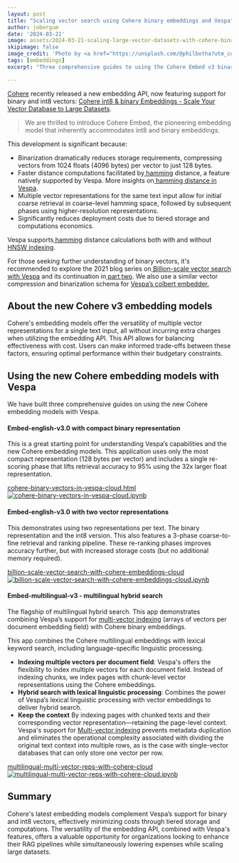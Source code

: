 ```yaml
---  
layout: post
title: "Scaling vector search using Cohere binary embeddings and Vespa"
author: jobergum
date: '2024-03-21'
image: assets/2024-03-21-scaling-large-vector-datasets-with-cohere-binary-embeddings-and-vespa/phil-botha-NcqCpiwW0g0-unsplash.jpg
skipimage: false
image_credit: 'Photo by <a href="https://unsplash.com/@philbotha?utm_content=creditCopyText&utm_medium=referral&utm_source=unsplash">Phil Botha</a> on <a href="https://unsplash.com/photos/silhouette-of-mountains-between-sky-and-water-NcqCpiwW0g0?utm_content=creditCopyText&utm_medium=referral&utm_source=unsplash">Unsplash</a>'
tags: [embeddings]
excerpt: "Three comprehensive guides to using the Cohere Embed v3 binary embeddings with Vespa."

---
```


[Cohere](https://cohere.com/) recently released a new embedding API, now featuring support
for binary and int8 vectors: [Cohere int8 & binary Embeddings - Scale Your
Vector Database to Large
Datasets](https://txt.cohere.com/int8-binary-embeddings/).

>We are thrilled to introduce Cohere Embed, the pioneering embedding
model that inherently accommodates int8 and binary embeddings.

This development is significant because:

* Binarization dramatically reduces storage requirements, compressing
vectors from 1024 floats (4096 bytes) per vector to just 128 bytes.
* Faster distance computations facilitated by[
hamming](https://docs.vespa.ai/en/reference/schema-reference.html#distance-metric)
distance, a feature natively supported by Vespa. More insights on[
hamming distance in
Vespa](https://docs.vespa.ai/en/reference/schema-reference.html#hamming).
* Multiple vector representations for the same text input allow for initial
coarse retrieval in coarse-level hamming space, followed by subsequent phases
using higher-resolution representations.  
* Significantly reduces deployment costs due to tiered storage and computations economics.

Vespa supports[
hamming](https://docs.vespa.ai/en/reference/schema-reference.html#distance-metric) distance calculations both with and without[ HNSW
indexing](https://docs.vespa.ai/en/approximate-nn-hnsw.html).

For those seeking further understanding of binary vectors, it's
recommended to explore the 2021 blog series on[ Billion-scale vector
search with Vespa](https://blog.vespa.ai/billion-scale-knn/) and
its continuation in[ part
two](https://blog.vespa.ai/billion-scale-knn-part-two/). We also
use a similar vector compression and binarization schema for [Vespa’s
colbert
embedder.](https://blog.vespa.ai/announcing-colbert-embedder-in-vespa/)


## About the new Cohere v3 embedding models

Cohere's embedding models offer the versatility of multiple vector representations for a single text input, all without incurring extra charges when utilizing the embedding API. This API allows for balancing effectiveness with cost. Users can make informed trade-offs between these factors, ensuring optimal performance within their budgetary constraints.


## Using the new Cohere embedding models with Vespa

We have built three comprehensive guides on using the new Cohere
embedding models with Vespa.

#### Embed-english-v3.0 with compact binary representation

This is a great starting point for understanding Vespa’s capabilities
and the new Cohere embedding models. This application uses only the
most compact representation (128 bytes per vector) and includes a
single re-scoring phase that lifts retrieval accuracy to 95% using
the 32x larger float representation.

[cohere-binary-vectors-in-vespa-cloud.html](https://pyvespa.readthedocs.io/en/latest/examples/cohere-binary-vectors-in-vespa-cloud.html)
 <a target="_blank" href="https://colab.research.google.com/github/vespa-engine/pyvespa/blob/master/docs/sphinx/source/examples/cohere-binary-vectors-in-vespa-cloud.ipynb">
  <img src="https://colab.research.google.com/assets/colab-badge.svg" alt="cohere-binary-vectors-in-vespa-cloud.ipynb"/>
</a>

#### Embed-english-v3.0 with two vector representations 

This demonstrates using two representations per text. The binary
representation and the int8 version. This also features a 3-phase
coarse-to-fine retrieval and ranking pipeline. These re-ranking phases 
improves accuracy further, but with increased storage costs (but no additional memory required).

[billion-scale-vector-search-with-cohere-embeddings-cloud](https://pyvespa.readthedocs.io/en/latest/examples/billion-scale-vector-search-with-cohere-embeddings-cloud.html)
 <a target="_blank" href="https://colab.research.google.com/github/vespa-engine/pyvespa/blob/master/docs/sphinx/source/examples/billion-scale-vector-search-with-cohere-embeddings-cloud.ipynb">
  <img src="https://colab.research.google.com/assets/colab-badge.svg" alt="billion-scale-vector-search-with-cohere-embeddings-cloud.ipynb"/>
</a>


#### Embed-multilingual-v3 - multilingual hybrid search

The flagship of multilingual hybrid search. This app demonstrates combining Vespa’s
support for [multi-vector indexing](https://blog.vespa.ai/semantic-search-with-multi-vector-indexing/) 
(arrays of vectors per document embedding field) with Cohere binary embeddings. 

This app combines the Cohere multilingual embeddings with lexical keyword search, 
including language-specific linguistic processing.

* **Indexing multiple vectors per document field**: Vespa's offers
the flexibility to index multiple vectors for each document field.
Instead of indexing chunks, we index pages with chunk-level vector
representations using the Cohere embeddings.  
* **Hybrid search with lexical linguistic processing**: Combines the power of Vespa’s
lexical linguistic processing with vector embeddings to deliver
hybrid search.  
* **Keep the context** By indexing pages with chunked texts and their corresponding vector representation—retaining the page-level context. 
Vespa's support for [Multi-vector indexing](https://blog.vespa.ai/semantic-search-with-multi-vector-indexing/) 
prevents metadata duplication and eliminates the operational complexity associated with dividing the original text context into multiple rows, as is the case with single-vector databases that can only store one vector per row.


[multilingual-multi-vector-reps-with-cohere-cloud](https://pyvespa.readthedocs.io/en/latest/examples/multilingual-multi-vector-reps-with-cohere-cloud.html)
 <a target="_blank" href="https://colab.research.google.com/github/vespa-engine/pyvespa/blob/master/docs/sphinx/source/examples/multilingual-multi-vector-reps-with-cohere-cloud.ipynb">
  <img src="https://colab.research.google.com/assets/colab-badge.svg" alt="multilingual-multi-vector-reps-with-cohere-cloud.ipynb"/>
</a>


## Summary

Cohere's latest embedding models complement Vespa’s support for binary and int8 vectors, effectively minimizing costs through tiered storage and computations. The versatility of the embedding API, combined with Vespa's features, offers a valuable opportunity for organizations looking to enhance their RAG pipelines while simultaneously lowering expenses while scaling large datasets.